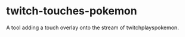 twitch-touches-pokemon
======================

A tool adding a touch overlay onto the stream of twitchplayspokemon.
